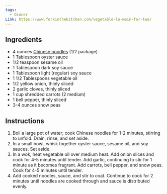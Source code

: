 ```yaml
---
tags:
  - Dinner
Link: https://www.forkinthekitchen.com/vegetable-lo-mein-for-two/
---
```

## Ingredients

- 4 ounces [Chinese noodles](https://www.amazon.com/gp/product/B0052P1AS4/ref=as_li_tl?ie=UTF8&camp=1789&creative=9325&creativeASIN=B0052P1AS4&linkCode=as2&tag=forinthekit-20&linkId=10c383c442cc85ec6122caa764a31d1e) (1/2 package)
- 1 Tablespoon oyster sauce
- 1/2 teaspoon sesame oil
- 1 Tablespoon dark soy sauce
- 1 Tablespoon light (regular) soy sauce
- 1 1/2 Tablespoons vegetable oil
- 1/2 yellow onion, thinly sliced
- 2 garlic cloves, thinly sliced
- 1 cup shredded carrots (2 medium)
- 1 bell pepper, thinly sliced
- 3-4 ounces snow peas

## Instructions

1. Boil a large pot of water; cook Chinese noodles for 1-2 minutes, stirring to unfold. Drain, rinse, and set aside.
2. In a small bowl, whisk together oyster sauce, sesame oil, and soy sauces. Set aside.
3. In a wok, heat vegetable oil over medium heat. Add onion slices and cook for 4-5 minutes until tender. Add garlic, continuing to stir for 1 minute as it becomes fragrant. Add carrots, bell pepper, and snow peas. Cook for 4-5 minutes until tender.
4. Add cooked noodles, sauce, and stir to coat. Continue to cook for 2 minutes until noodles are cooked through and sauce is distributed evenly.